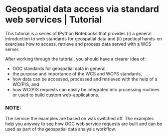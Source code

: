 # Geospatial data access via standard web services | Tutorial
This tutorial is a series of IPython Notebooks that provides (i) a general introduction to web standards for geospatial data and (ii) practical hands-on exercises how to access, retrieve and process data served with a WCS server. 

After working through the tutorial, you should have a clearer idea of: 
* OGC standards for geospatial data in general,
* the purpose and importance of the WCS and WCPS standards, 
* how data can be accessed, processed and retrieved with the help of a WC(P)S, and 
* how WC(P)S requests can easily be integrated into processing routines or used to build custom web-applications.

### NOTE: <br>
The service the examples are based on was switched off. The examples help you anyway to see how OGC web service requests are built and can be used as part of the geospatial data analysis workflow.
